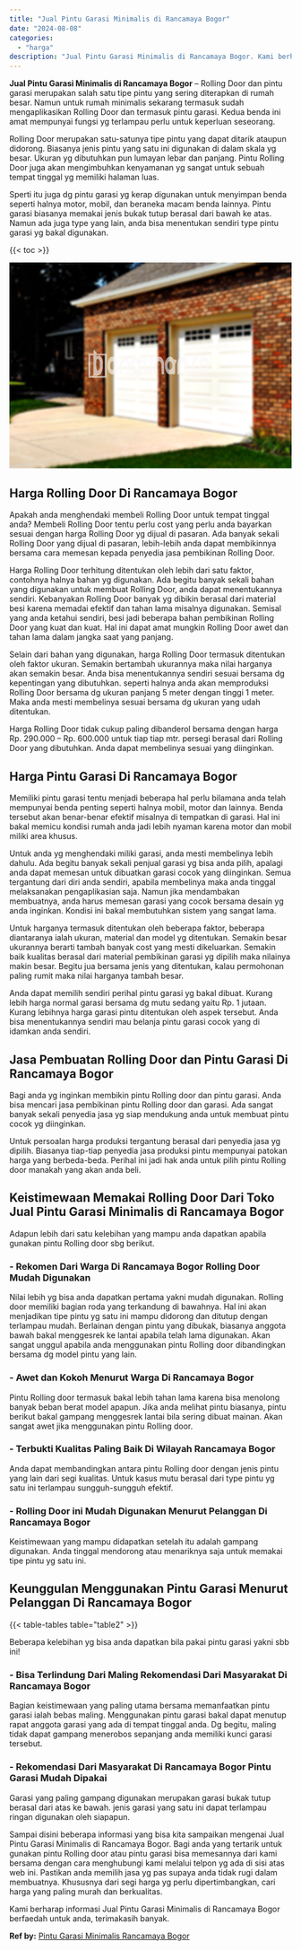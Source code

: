 ```yaml
---
title: "Jual Pintu Garasi Minimalis di Rancamaya Bogor"
date: "2024-08-08"
categories: 
  - "harga"
description: "Jual Pintu Garasi Minimalis di Rancamaya Bogor. Kami berharap informasi Jual Pintu Garasi Minimalis di Rancamaya Bogor berfaedah untuk anda, terimakasih bany..."
---
```


**Jual Pintu Garasi Minimalis di Rancamaya Bogor** – Rolling Door dan pintu garasi merupakan salah satu tipe pintu yang sering diterapkan di rumah besar. Namun untuk rumah minimalis sekarang termasuk sudah mengaplikasikan Rolling Door dan termasuk pintu garasi. Kedua benda ini amat mempunyai fungsi yg terlampau perlu untuk keperluan seseorang.

Rolling Door merupakan satu-satunya tipe pintu yang dapat ditarik ataupun didorong. Biasanya jenis pintu yang satu ini digunakan di dalam skala yg besar. Ukuran yg dibutuhkan pun lumayan lebar dan panjang. Pintu Rolling Door juga akan mengimbuhkan kenyamanan yg sangat untuk sebuah tempat tinggal yg memiliki halaman luas.

Sperti itu juga dg pintu garasi yg kerap digunakan untuk menyimpan benda seperti halnya motor, mobil, dan beraneka macam benda lainnya. Pintu garasi biasanya memakai jenis bukak tutup berasal dari bawah ke atas. Namun ada juga type yang lain, anda bisa menentukan sendiri type pintu garasi yg bakal digunakan.

{{< toc >}}

![Jual Pintu Garasi Minimalis di Rancamaya Bogor](/images/pintu-garasi-02.png)

## Harga Rolling Door Di Rancamaya Bogor

Apakah anda menghendaki membeli Rolling Door untuk tempat tinggal anda? Membeli Rolling Door tentu perlu cost yang perlu anda bayarkan sesuai dengan harga Rolling Door yg dijual di pasaran. Ada banyak sekali Rolling Door yang dijual di pasaran, lebih-lebih anda dapat membikinnya bersama cara memesan kepada penyedia jasa pembikinan Rolling Door.

Harga Rolling Door terhitung ditentukan oleh lebih dari satu faktor, contohnya halnya bahan yg digunakan. Ada begitu banyak sekali bahan yang digunakan untuk membuat Rolling Door, anda dapat menentukannya sendiri. Kebanyakan Rolling Door banyak yg dibikin berasal dari material besi karena memadai efektif dan tahan lama misalnya digunakan. Semisal yang anda ketahui sendiri, besi jadi beberapa bahan pembikinan Rolling Door yang kuat dan kuat. Hal ini dapat amat mungkin Rolling Door awet dan tahan lama dalam jangka saat yang panjang.

Selain dari bahan yang digunakan, harga Rolling Door termasuk ditentukan oleh faktor ukuran. Semakin bertambah ukurannya maka nilai harganya akan semakin besar. Anda bisa menentukannya sendiri sesuai bersama dg kepentingan yang dibutuhkan. seperti halnya anda akan memproduksi Rolling Door bersama dg ukuran panjang 5 meter dengan tinggi 1 meter. Maka anda mesti membelinya sesuai bersama dg ukuran yang udah ditentukan.

Harga Rolling Door tidak cukup paling dibanderol bersama dengan harga Rp. 290.000 – Rp. 600.000 untuk tiap tiap mtr. persegi berasal dari Rolling Door yang dibutuhkan. Anda dapat membelinya sesuai yang diinginkan.

## Harga Pintu Garasi Di Rancamaya Bogor

Memiliki pintu garasi tentu menjadi beberapa hal perlu bilamana anda telah mempunyai benda penting seperti halnya mobil, motor dan lainnya. Benda tersebut akan benar-benar efektif misalnya di tempatkan di garasi. Hal ini bakal memicu kondisi rumah anda jadi lebih nyaman karena motor dan mobil miliki area khusus.

Untuk anda yg menghendaki miliki garasi, anda mesti membelinya lebih dahulu. Ada begitu banyak sekali penjual garasi yg bisa anda pilih, apalagi anda dapat memesan untuk dibuatkan garasi cocok yang diinginkan. Semua tergantung dari diri anda sendiri, apabila membelinya maka anda tinggal melaksanakan pengaplikasian saja. Namun jika mendambakan membuatnya, anda harus memesan garasi yang cocok bersama desain yg anda inginkan. Kondisi ini bakal membutuhkan sistem yang sangat lama.

Untuk harganya termasuk ditentukan oleh beberapa faktor, beberapa diantaranya ialah ukuran, material dan model yg ditentukan. Semakin besar ukurannya berarti tambah banyak cost yang mesti dikeluarkan. Semakin baik kualitas berasal dari material pembikinan garasi yg dipilih maka nilainya makin besar. Begitu jua bersama jenis yang ditentukan, kalau permohonan paling rumit maka nilai harganya tambah besar.

Anda dapat memilih sendiri perihal pintu garasi yg bakal dibuat. Kurang lebih harga normal garasi bersama dg mutu sedang yaitu Rp. 1 jutaan. Kurang lebihnya harga garasi pintu ditentukan oleh aspek tersebut. Anda bisa menentukannya sendiri mau belanja pintu garasi cocok yang di idamkan anda sendiri.

## Jasa Pembuatan Rolling Door dan Pintu Garasi Di Rancamaya Bogor

Bagi anda yg inginkan membikin pintu Rolling door dan pintu garasi. Anda bisa mencari jasa pembikinan pintu Rolling door dan garasi. Ada sangat banyak sekali penyedia jasa yg siap mendukung anda untuk membuat pintu cocok yg diinginkan.

Untuk persoalan harga produksi tergantung berasal dari penyedia jasa yg dipilih. Biasanya tiap-tiap penyedia jasa produksi pintu mempunyai patokan harga yang berbeda-beda. Perihal ini jadi hak anda untuk pilih pintu Rolling door manakah yang akan anda beli.

## Keistimewaan Memakai Rolling Door Dari Toko Jual Pintu Garasi Minimalis di Rancamaya Bogor

Adapun lebih dari satu kelebihan yang mampu anda dapatkan apabila gunakan pintu Rolling door sbg berikut.

### \- Rekomen Dari Warga Di Rancamaya Bogor Rolling Door Mudah Digunakan

Nilai lebih yg bisa anda dapatkan pertama yakni mudah digunakan. Rolling door memiliki bagian roda yang terkandung di bawahnya. Hal ini akan menjadikan tipe pintu yg satu ini mampu didorong dan ditutup dengan terlampau mudah. Berlainan dengan pintu yang dibukak, biasanya anggota bawah bakal menggesrek ke lantai apabila telah lama digunakan. Akan sangat unggul apabila anda menggunakan pintu Rolling door dibandingkan bersama dg model pintu yang lain.

### \- Awet dan Kokoh Menurut Warga Di Rancamaya Bogor

Pintu Rolling door termasuk bakal lebih tahan lama karena bisa menolong banyak beban berat model apapun. Jika anda melihat pintu biasanya, pintu berikut bakal gampang menggesrek lantai bila sering dibuat mainan. Akan sangat awet jika menggunakan pintu Rolling door.

### \- Terbukti Kualitas Paling Baik Di Wilayah Rancamaya Bogor

Anda dapat membandingkan antara pintu Rolling door dengan jenis pintu yang lain dari segi kualitas. Untuk kasus mutu berasal dari type pintu yg satu ini terlampau sungguh-sungguh efektif.

### \- Rolling Door ini Mudah Digunakan Menurut Pelanggan Di Rancamaya Bogor

Keistimewaan yang mampu didapatkan setelah itu adalah gampang digunakan. Anda tinggal mendorong atau menariknya saja untuk memakai tipe pintu yg satu ini.

## Keunggulan Menggunakan Pintu Garasi Menurut Pelanggan Di Rancamaya Bogor

{{< table-tables table="table2" >}}

Beberapa kelebihan yg bisa anda dapatkan bila pakai pintu garasi yakni sbb ini!

### \- Bisa Terlindung Dari Maling Rekomendasi Dari Masyarakat Di Rancamaya Bogor

Bagian keistimewaan yang paling utama bersama memanfaatkan pintu garasi ialah bebas maling. Menggunakan pintu garasi bakal dapat menutup rapat anggota garasi yang ada di tempat tinggal anda. Dg begitu, maling tidak dapat gampang menerobos sepanjang anda memiliki kunci garasi tersebut.

### \- Rekomendasi Dari Masyarakat Di Rancamaya Bogor Pintu Garasi Mudah Dipakai

Garasi yang paling gampang digunakan merupakan garasi bukak tutup berasal dari atas ke bawah. jenis garasi yang satu ini dapat terlampau ringan digunakan oleh siapapun.

Sampai disini beberapa informasi yang bisa kita sampaikan mengenai Jual Pintu Garasi Minimalis di Rancamaya Bogor. Bagi anda yang tertarik untuk gunakan pintu Rolling door atau pintu garasi bisa memesannya dari kami bersama dengan cara menghubungi kami melalui telpon yg ada di sisi atas web ini. Pastikan anda memilih jasa yg pas supaya anda tidak rugi dalam membuatnya. Khususnya dari segi harga yg perlu dipertimbangkan, cari harga yang paling murah dan berkualitas.

Kami berharap informasi Jual Pintu Garasi Minimalis di Rancamaya Bogor berfaedah untuk anda, terimakasih banyak.

**Ref by:** [Pintu Garasi Minimalis Rancamaya Bogor](https://id.wikipedia.org/wiki/Pintu)
